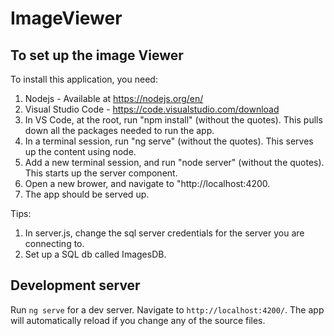 # ImageViewer


## To set up the image Viewer

To install this application, you need:

1. Nodejs - Available at https://nodejs.org/en/
2. Visual Studio Code - https://code.visualstudio.com/download
3. In VS Code, at the root, run "npm install" (without the quotes). This pulls down all the packages needed to run the app.
4. In a terminal session, run "ng serve" (without the quotes). This serves up the content using node.
5. Add a new terminal session, and run "node server" (without the quotes). This starts up the server component. 
6. Open a new brower, and navigate to "http://localhost:4200.
7. The app should be served up.

Tips:
1. In server.js, change the sql server credentials for the server you are connecting to.
2. Set up a SQL db called ImagesDB.


## Development server

Run `ng serve` for a dev server. Navigate to `http://localhost:4200/`. The app will automatically reload if you change any of the source files.
